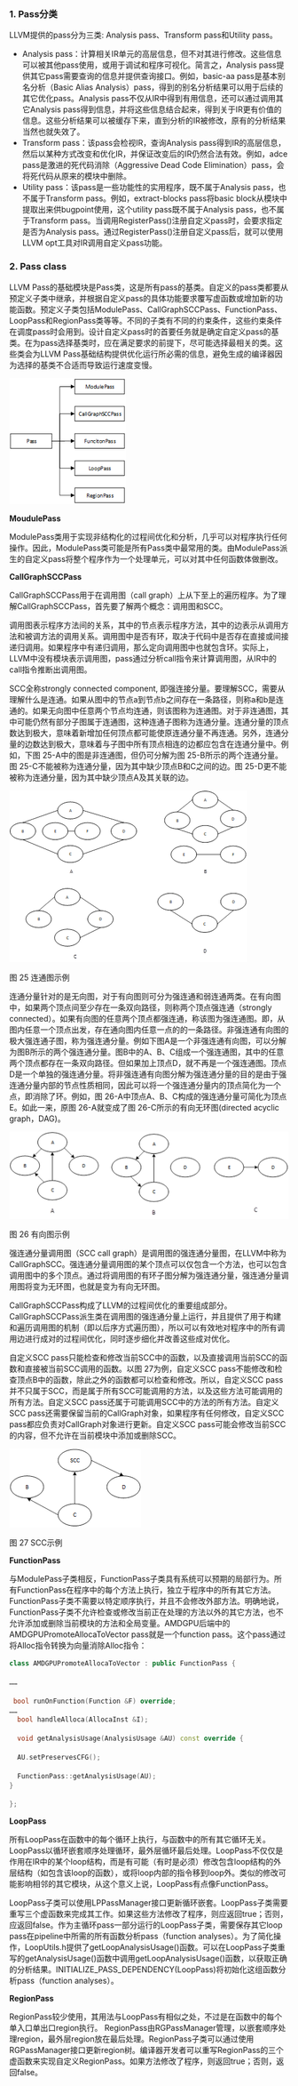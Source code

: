 

### 1. Pass分类

LLVM提供的pass分为三类: Analysis pass、Transform pass和Utility pass。

- Analysis pass：计算相关IR单元的高层信息，但不对其进行修改。这些信息可以被其他pass使用，或用于调试和程序可视化。简言之，Analysis pass提供其它pass需要查询的信息并提供查询接口。例如，basic-aa pass是基本别名分析（Basic Alias Analysis）pass，得到的别名分析结果可以用于后续的其它优化pass。Analysis pass不仅从IR中得到有用信息，还可以通过调用其它Analysis pass得到信息，并将这些信息结合起来，得到关于IR更有价值的信息。这些分析结果可以被缓存下来，直到分析的IR被修改，原有的分析结果当然也就失效了。
- Transform pass：该pass会检视IR，查询Analysis pass得到IR的高层信息，然后以某种方式改变和优化IR，并保证改变后的IR仍然合法有效。例如，adce pass是激进的死代码消除（Aggressive Dead Code Elimination）pass，会将死代码从原来的模块中删除。
- Utility pass：该pass是一些功能性的实用程序，既不属于Analysis pass，也不属于Transform pass。例如，extract-blocks pass将basic block从模块中提取出来供bugpoint使用，这个utility pass既不属于Analysis pass，也不属于Transform pass。当调用RegisterPass()注册自定义pass时，会要求指定是否为Analysis pass。通过RegisterPass()注册自定义pass后，就可以使用LLVM opt工具对IR调用自定义pass功能。



### 2. Pass class

LLVM Pass的基础模块是Pass类，这是所有pass的基类。自定义的pass类都要从预定义子类中继承，并根据自定义pass的具体功能要求覆写虚函数或增加新的功能函数。预定义子类包括ModulePass、CallGraphSCCPass、FunctionPass、LoopPass和RegionPass类等等。不同的子类有不同的约束条件，这些约束条件在调度pass时会用到。设计自定义pass时的首要任务就是确定自定义pass的基类。在为pass选择基类时，应在满足要求的前提下，尽可能选择最相关的类。这些类会为LLVM Pass基础结构提供优化运行所必需的信息，避免生成的编译器因为选择的基类不合适而导致运行速度变慢。

![img](pass类.assets/clip_image002.png)





**MoudulePass**

ModulePass类用于实现非结构化的过程间优化和分析，几乎可以对程序执行任何操作。因此，ModulePass类可能是所有Pass类中最常用的类。由ModulePass派生的自定义pass将整个程序作为一个处理单元，可以对其中任何函数体做删改。

**CallGraphSCCPass**

CallGraphSCCPass用于在调用图（call graph）上从下至上的遍历程序。为了理解CallGraphSCCPass，首先要了解两个概念：调用图和SCC。

调用图表示程序方法间的关系，其中的节点表示程序方法，其中的边表示从调用方法和被调方法的调用关系。调用图中是否有环，取决于代码中是否存在直接或间接递归调用。如果程序中有递归调用，那么定向调用图中也就包含环。实际上，LLVM中没有模块表示调用图，pass通过分析call指令来计算调用图，从IR中的call指令推断出调用图。

SCC全称strongly connected component, 即强连接分量。要理解SCC，需要从理解什么是连通。如果从图中的节点a到节点b之间存在一条路径，则称a和b是连通的。如果无向图中任意两个节点均连通，则该图称为连通图。对于非连通图，其中可能仍然有部分子图属于连通图，这种连通子图称为连通分量。连通分量的顶点数达到极大，意味着新增加任何顶点都可能使原连通分量不再连通。另外，连通分量的边数达到极大，意味着与子图中所有顶点相连的边都应包含在连通分量中。例如，下图 25-A中的图是非连通图，但仍可分解为图 25-B所示的两个连通分量。图 25-C不能被称为连通分量，因为其中缺少顶点B和C之间的边。图 25-D更不能被称为连通分量，因为其中缺少顶点A及其关联的边。

![img](pass类.assets/clip_image002-17019960290383.png)

图 25 连通图示例

连通分量针对的是无向图，对于有向图则可分为强连通和弱连通两类。在有向图中，如果两个顶点间至少存在一条双向路径，则称两个顶点强连通（strongly connected）。如果有向图的任意两个顶点都强连通，称该图为强连通图。即，从图内任意一个顶点出发，存在通向图内任意一点的的一条路径。非强连通有向图的极大强连通子图，称为强连通分量。例如下图A是一个非强连通有向图，可以分解为图B所示的两个强连通分量。图B中的A、B、C组成一个强连通图，其中的任意两个顶点都存在一条双向路径。但如果加上顶点D，就不再是一个强连通图。顶点D是一个单独的强连通分量。将非强连通有向图分解为强连通分量的目的是由于强连通分量内部的节点性质相同，因此可以将一个强连通分量内的顶点简化为一个点，即消除了环。例如，图 26-A中顶点A、B、C构成的强连通分量可简化为顶点E。如此一来，原图 26-A就变成了图 26-C所示的有向无环图(directed acyclic graph，DAG)。

![img](pass类.assets/clip_image004.png)

图 26 有向图示例

强连通分量调用图（SCC call graph）是调用图的强连通分量图，在LLVM中称为CallGraphSCC。强连通分量调用图的某个顶点可以仅包含一个方法，也可以包含调用图中的多个顶点。通过将调用图的有环子图分解为强连通分量，强连通分量调用图将变为无环图，也就是变为有向无环图。

CallGraphSCCPass构成了LLVM的过程间优化的重要组成部分。CallGraphSCCPass派生类在调用图的强连通分量上运行，并且提供了用于构建和遍历调用图的机制（即以后序方式遍历图），所以可以有效地对程序中的所有调用边进行成对的过程间优化，同时逐步细化并改善这些成对优化。

自定义SCC pass只能检查和修改当前SCC中的函数，以及直接调用当前SCC的函数和直接被当前SCC调用的函数。以图 27为例，自定义SCC pass不能修改和检查顶点B中的函数，除此之外的函数都可以检查和修改。所以，自定义SCC pass并不只属于SCC，而是属于所有SCC可能调用的方法，以及这些方法可能调用的所有方法。自定义SCC pass还属于可能调用SCC中的方法的所有方法。自定义SCC pass还需要保留当前的CallGraph对象，如果程序有任何修改，自定义SCC pass都应负责对CallGraph对象进行更新。自定义SCC pass可能会修改当前SCC的内容，但不允许在当前模块中添加或删除SCC。

![img](pass类.assets/clip_image006.png)

图 27 SCC示例

**FunctionPass**

与ModulePass子类相反，FunctionPass子类具有系统可以预期的局部行为。所有FunctionPass在程序中的每个方法上执行，独立于程序中的所有其它方法。 FunctionPass子类不需要以特定顺序执行，并且不会修改外部方法。明确地说，FunctionPass子类不允许检查或修改当前正在处理的方法以外的其它方法，也不允许添加或删除当前模块的方法和全局变量。AMDGPU后端中的AMDGPUPromoteAllocaToVector pass就是一个function pass。这个pass通过将Alloc指令转换为向量消除Alloc指令：

```c++
class AMDGPUPromoteAllocaToVector : public FunctionPass {

……

 bool runOnFunction(Function &F) override;
……
  bool handleAlloca(AllocaInst &I);

  void getAnalysisUsage(AnalysisUsage &AU) const override {

  AU.setPreservesCFG();

  FunctionPass::getAnalysisUsage(AU);
}

};

```



 

**LoopPass**

所有LoopPass在函数中的每个循环上执行，与函数中的所有其它循环无关。 LoopPass以循环嵌套顺序处理循环，最外层循环最后处理。LoopPass不仅仅是作用在IR中的某个loop结构，而是有可能（有时是必须）修改包含loop结构的外层结构（如包含该loop的函数），或将loop内部的指令移到loop外。类似的修改可能影响相邻的其它模块，从这个意义上说，LoopPass有点像FunctionPass。

LoopPass子类可以使用LPPassManager接口更新循环嵌套。LoopPass子类需要重写三个虚函数来完成其工作。如果这些方法修改了程序，则应返回true；否则，应返回false。作为主循环pass一部分运行的LoopPass子类，需要保存其它loop pass在pipeline中所需的所有函数分析pass（function analyses）。为了简化操作，LoopUtils.h提供了getLoopAnalysisUsage()函数。可以在LoopPass子类重写的getAnalysisUsage()函数中调用getLoopAnalysisUsage()函数，以获取正确的分析结果。INITIALIZE_PASS_DEPENDENCY(LoopPass)将初始化这组函数分析pass（function analyses）。

**RegionPass**

RegionPass较少使用，其用法与LoopPass有相似之处，不过是在函数中的每个单入口单出口region执行。 RegionPass由RGPassManager管理，以嵌套顺序处理region，最外层region放在最后处理。RegionPass子类可以通过使用RGPassManager接口更新region树。编译器开发者可以重写RegionPass的三个虚函数来实现自定义RegionPass。如果方法修改了程序，则返回true；否则，返回false。
